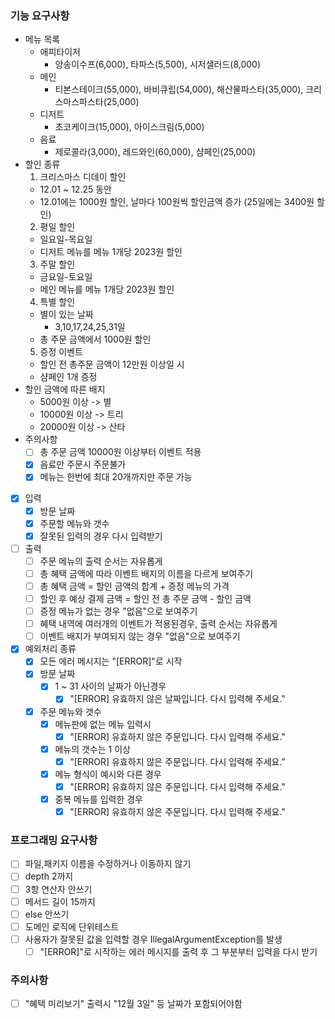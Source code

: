 ### 기능 요구사항
- 메뉴 목록
  - 애피타이저
    - 양송이수프(6,000), 타파스(5,500), 시저샐러드(8,000)
  - 메인
    - 티본스테이크(55,000), 바비큐립(54,000), 해산물파스타(35,000), 크리스마스파스타(25,000)
  - 디저트
    - 초코케이크(15,000), 아이스크림(5,000)
  - 음료
    - 제로콜라(3,000), 레드와인(60,000), 샴페인(25,000)
- 할인 종류
  1. 크리스마스 디데이 할인
    - 12.01 ~ 12.25 동안
    - 12.01에는 1000원 할인, 날마다 100원씩 할인금액 증가 (25일에는 3400원 할인)
  2. 평일 할인
    - 일요일-목요일
    - 디저트 메뉴를 메뉴 1개당 2023원 할인
  3. 주말 할인
    - 금요일-토요일
    - 메인 메뉴를 메뉴 1개당 2023원 할인
  4. 특별 할인
    - 별이 있는 날짜
      - 3,10,17,24,25,31일
    - 총 주문 금액에서 1000원 할인
  5. 증정 이벤트
    - 할인 전 총주문 금액이 12만원 이상일 시
    - 샴페인 1개 증정
- 할인 금액에 따른 배지
  - 5000원 이상 -> 별
  - 10000원 이상 -> 트리
  - 20000원 이상 -> 산타
- 주의사항
  - [ ] 총 주문 금액 10000원 이상부터 이벤트 적용
  - [x] 음료만 주문시 주문불가
  - [x] 메뉴는 한번에 최대 20개까지만 주문 가능
- [x] 입력
  - [x] 방문 날짜
  - [x] 주문할 메뉴와 갯수
  - [x] 잘못된 입력의 경우 다시 입력받기
- [ ] 출력
  - [ ] 주문 메뉴의 출력 순서는 자유롭게
  - [ ] 총 혜택 금액에 따라 이벤트 배지의 이름을 다르게 보여주기
  - [ ] 총 혜택 금액 = 할인 금액의 합계 + 증정 메뉴의 가격
  - [ ] 할인 후 예상 결제 금액 = 할인 전 총 주문 금액 - 할인 금액
  - [ ] 증정 메뉴가 없는 경우 "없음"으로 보여주기
  - [ ] 혜택 내역에 여러개의 이벤트가 적용된경우, 출력 순서는 자유롭게
  - [ ] 이벤트 배지가 부여되지 않는 경우 "없음"으로 보여주기
- [x] 예외처리 종류
  - [x] 모든 에러 메시지는 "[ERROR]"로 시작 
  - [x] 방문 날짜
    - [x] 1 ~ 31 사이의 날짜가 아닌경우
      - [x] "[ERROR] 유효하지 않은 날짜입니다. 다시 입력해 주세요."
  - [x] 주문 메뉴와 갯수
    - [x] 메뉴판에 없는 메뉴 입력시   
      - [x] "[ERROR] 유효하지 않은 주문입니다. 다시 입력해 주세요."
    - [x] 메뉴의 갯수는 1 이상
      - [x] "[ERROR] 유효하지 않은 주문입니다. 다시 입력해 주세요."
    - [x] 메뉴 형식이 예시와 다른 경우
      - [x] "[ERROR] 유효하지 않은 주문입니다. 다시 입력해 주세요."
    - [x] 중복 메뉴를 입력한 경우
      - [x] "[ERROR] 유효하지 않은 주문입니다. 다시 입력해 주세요."

### 프로그래밍 요구사항
- [ ] 파일,패키지 이름을 수정하거나 이동하지 않기
- [ ] depth 2까지
- [ ] 3항 연산자 안쓰기
- [ ] 메서드 길이 15까지
- [ ] else 안쓰기
- [ ] 도메인 로직에 단위테스트
- [ ] 사용자가 잘못된 값을 입력할 경우 IllegalArgumentException를 발생
  - [ ] "[ERROR]"로 시작하는 에러 메시지를 출력 후 그 부분부터 입력을 다시 받기

### 주의사항
- [ ] "혜택 미리보기" 출력시 "12월 3일" 등 날짜가 포함되어야함